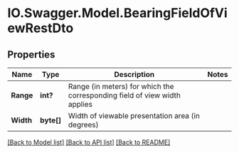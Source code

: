 # IO.Swagger.Model.BearingFieldOfViewRestDto
## Properties

Name | Type | Description | Notes
------------ | ------------- | ------------- | -------------
**Range** | **int?** | Range (in meters) for which the corresponding field of view width applies | 
**Width** | **byte[]** | Width of viewable presentation area (in degrees) | 

[[Back to Model list]](../README.md#documentation-for-models) [[Back to API list]](../README.md#documentation-for-api-endpoints) [[Back to README]](../README.md)

